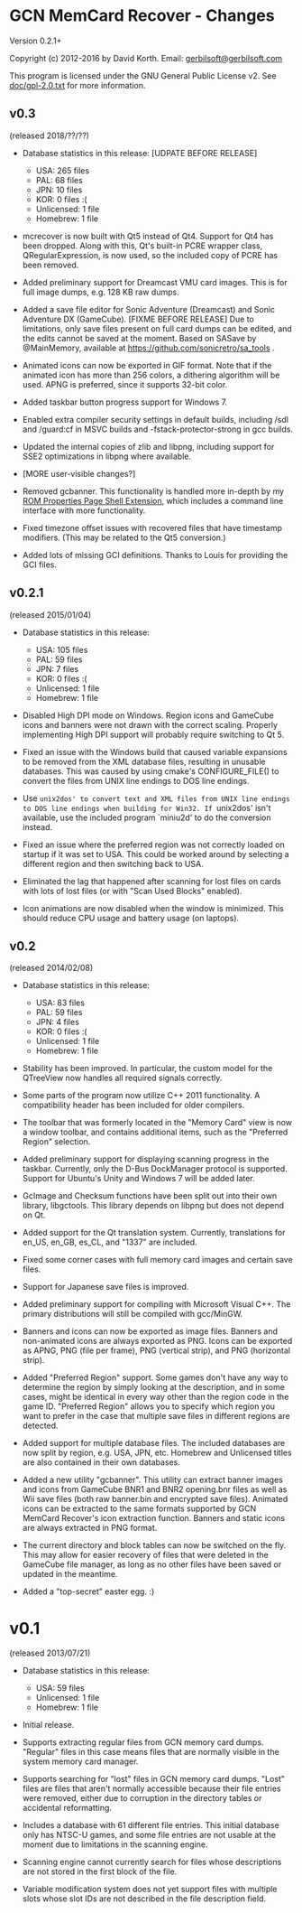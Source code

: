 # GCN MemCard Recover - Changes

Version 0.2.1+

Copyright (c) 2012-2016 by David Korth.
Email: gerbilsoft@gerbilsoft.com

This program is licensed under the GNU General Public License v2.
See [doc/gpl-2.0.txt](doc/gpl-2.0.txt) for more information.

## v0.3
(released 2018/??/??)

* Database statistics in this release: [UDPATE BEFORE RELEASE]
  * USA: 265 files
  * PAL: 68 files
  * JPN: 10 files
  * KOR: 0 files :(
  * Unlicensed: 1 file
  * Homebrew: 1 file

* mcrecover is now built with Qt5 instead of Qt4. Support for Qt4 has
  been dropped. Along with this, Qt's built-in PCRE wrapper class,
  QRegularExpression, is now used, so the included copy of PCRE has
  been removed.

* Added preliminary support for Dreamcast VMU card images. This is
  for full image dumps, e.g. 128 KB raw dumps.

* Added a save file editor for Sonic Adventure (Dreamcast) and Sonic
  Adventure DX (GameCube). [FIXME BEFORE RELEASE] Due to limitations,
  only save files present on full card dumps can be edited, and the
  edits cannot be saved at the moment. Based on SASave by @MainMemory,
  available at https://github.com/sonicretro/sa_tools .

* Animated icons can now be exported in GIF format. Note that if the
  animated icon has more than 256 colors, a dithering algorithm will
  be used. APNG is preferred, since it supports 32-bit color.

* Added taskbar button progress support for Windows 7.

* Enabled extra compiler security settings in default builds, including
  /sdl and /guard:cf in MSVC builds and -fstack-protector-strong in gcc
  builds.

* Updated the internal copies of zlib and libpng, including support for
  SSE2 optimizations in libpng where available.

* [MORE user-visible changes?]

* Removed gcbanner. This functionality is handled more in-depth by my
  [ROM Properties Page Shell Extension](https://github.com/GerbilSoft/rom-properties]),
  which includes a command line interface with more functionality.

* Fixed timezone offset issues with recovered files that have timestamp
  modifiers. (This may be related to the Qt5 conversion.)

* Added lots of missing GCI definitions. Thanks to Louis for providing the
  GCI files.

## v0.2.1
(released 2015/01/04)

* Database statistics in this release:
  * USA: 105 files
  * PAL: 59 files
  * JPN: 7 files
  * KOR: 0 files :(
  * Unlicensed: 1 file
  * Homebrew: 1 file

* Disabled High DPI mode on Windows. Region icons and GameCube icons and
  banners were not drawn with the correct scaling. Properly implementing
  High DPI support will probably require switching to Qt 5.

* Fixed an issue with the Windows build that caused variable expansions
  to be removed from the XML database files, resulting in unusable
  databases. This was caused by using cmake's CONFIGURE_FILE() to convert
  the files from UNIX line endings to DOS line endings.

* Use `unix2dos' to convert text and XML files from UNIX line endings to
  DOS line endings when building for Win32. If `unix2dos' isn't available,
  use the included program `miniu2d' to do the conversion instead.

* Fixed an issue where the preferred region was not correctly loaded on
  startup if it was set to USA. This could be worked around by selecting
  a different region and then switching back to USA.

* Eliminated the lag that happened after scanning for lost files on cards
  with lots of lost files (or with "Scan Used Blocks" enabled).

* Icon animations are now disabled when the window is minimized.
  This should reduce CPU usage and battery usage (on laptops).

## v0.2
(released 2014/02/08)

* Database statistics in this release:
  * USA: 83 files
  * PAL: 59 files
  * JPN: 4 files
  * KOR: 0 files :(
  * Unlicensed: 1 file
  * Homebrew: 1 file

* Stability has been improved. In particular, the custom model for
  the QTreeView now handles all required signals correctly.

* Some parts of the program now utilize C++ 2011 functionality.
  A compatibility header has been included for older compilers.

* The toolbar that was formerly located in the "Memory Card" view is
  now a window toolbar, and contains additional items, such as the
  "Preferred Region" selection.

* Added preliminary support for displaying scanning progress in the
  taskbar. Currently, only the D-Bus DockManager protocol is supported.
  Support for Ubuntu's Unity and Windows 7 will be added later.

* GcImage and Checksum functions have been split out into their own
  library, libgctools. This library depends on libpng but does not
  depend on Qt.

* Added support for the Qt translation system. Currently, translations
  for en_US, en_GB, es_CL, and "1337" are included.

* Fixed some corner cases with full memory card images and certain
  save files.

* Support for Japanese save files is improved.

* Added preliminary support for compiling with Microsoft Visual C++.
  The primary distributions will still be compiled with gcc/MinGW.

* Banners and icons can now be exported as image files. Banners and
  non-animated icons are always exported as PNG. Icons can be exported
  as APNG, PNG (file per frame), PNG (vertical strip), and
  PNG (horizontal strip).

* Added "Preferred Region" support. Some games don't have any way to
  determine the region by simply looking at the description, and in
  some cases, might be identical in every way other than the region
  code in the game ID. "Preferred Region" allows you to specify which
  region you want to prefer in the case that multiple save files in
  different regions are detected.

* Added support for multiple database files. The included databases
  are now split by region, e.g. USA, JPN, etc. Homebrew and Unlicensed
  titles are also contained in their own databases.

* Added a new utility "gcbanner". This utility can extract banner
  images and icons from GameCube BNR1 and BNR2 opening.bnr files
  as well as Wii save files (both raw banner.bin and encrypted save
  files). Animated icons can be extracted to the same formats
  supported by GCN MemCard Recover's icon extraction function.
  Banners and static icons are always extracted in PNG format.

* The current directory and block tables can now be switched on the fly.
  This may allow for easier recovery of files that were deleted in the
  GameCube file manager, as long as no other files have been saved or
  updated in the meantime.

* Added a "top-secret" easter egg. :)

# v0.1
(released 2013/07/21)

* Database statistics in this release:
  * USA: 59 files
  * Unlicensed: 1 file
  * Homebrew: 1 file

* Initial release.

* Supports extracting regular files from GCN memory card dumps.
  "Regular" files in this case means files that are normally
  visible in the system memory card manager.

* Supports searching for "lost" files in GCN memory card dumps.
  "Lost" files are files that aren't normally accessible because
  their file entries were removed, either due to corruption in
  the directory tables or accidental reformatting.

* Includes a database with 61 different file entries. This initial
  database only has NTSC-U games, and some file entries are not
  usable at the moment due to limitations in the scanning engine.

* Scanning engine cannot currently search for files whose descriptions
  are not stored in the first block of the file.

* Variable modification system does not yet support files with
  multiple slots whose slot IDs are not described in the file
  description field.

